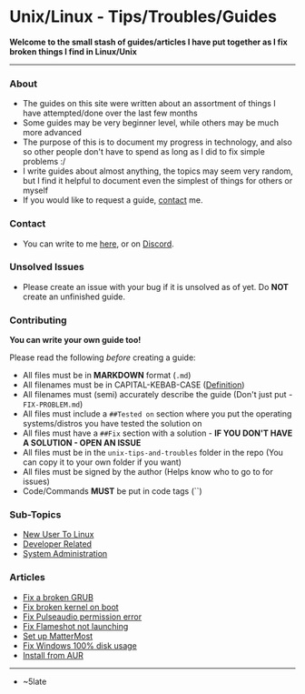 # Unix/Linux - Tips/Troubles/Guides

**Welcome to the small stash of guides/articles I have put together as I fix broken things I find in Linux/Unix**

---

### About 

- The guides on this site were written about an assortment of things I have attempted/done over the last few months
- Some guides may be very beginner level, while others may be much more advanced
- The purpose of this is to document my progress in technology, and also so other people don't have to spend as long as I did to fix simple problems :/
- I write guides about almost anything, the topics may seem very random, but I find it helpful to document even the simplest of things for others or myself
- If you would like to request a guide, [contact](#contact) me.

### Contact

- You can write to me [here](https://github.com/5late/5late/issues), or on [Discord](https://slatedev.xyz/contact/discord/).

### Unsolved Issues

- Please create an issue with your bug if it is unsolved as of yet. Do **NOT** create an unfinished guide.

### Contributing

**You can write your own guide too!**

Please read the following *before* creating a guide:

- All files must be in **MARKDOWN** format (``.md``)
- All filenames must be in CAPITAL-KEBAB-CASE ([Definition](https://www.theserverside.com/definition/Kebab-case))
- All filenames must (semi) accurately describe the guide (Don't just put - ``FIX-PROBLEM.md``)
- All files must include a ``##Tested on`` section where you put the operating systems/distros you have tested the solution on
- All files must have a ``##Fix`` section with a solution - **IF YOU DON'T HAVE A SOLUTION - OPEN AN ISSUE**
- All files must be in the ``unix-tips-and-troubles`` folder in the repo (You can copy it to your own folder if you want)
- All files must be signed by the author (Helps know who to go to for issues)
- Code/Commands **MUST** be put in code tags (``)

### Sub-Topics

- [New User To Linux](./newb/)
- [Developer Related](./developer/)
- [System Administration](./sysadmin/)

### Articles

- [Fix a broken GRUB](./FIX-BROKEN-GRUB.md)
- [Fix broken kernel on boot](./FIX-BROKEN-KERNEL-BOOT.md)
- [Fix Pulseaudio permission error](./FIX-PULSEAUDIO-PERMISSION.md)
- [Fix Flameshot not launching](./FLAMESHOT-DO-NOT-WORK.md)
- [Set up MatterMost](./SET-UP-MATTERMOST.md)
- [Fix Windows 100% disk usage](./FIX-WINDOWS-100-DISK-USAGE.md)
- [Install from AUR](./arch/INSTALL-FROM-AUR.md)

--- 

- ~5late
